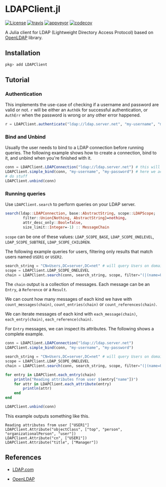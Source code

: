 
# LDAPClient.jl

[![License][license-img]](LICENSE)
[![travis][travis-img]][travis-url]
[![appveyor][appveyor-img]][appveyor-url]
[![codecov][codecov-img]][codecov-url]

[license-img]: http://img.shields.io/badge/license-MIT-brightgreen.svg?style=flat-square
[travis-img]: https://img.shields.io/travis/felipenoris/LDAPClient.jl/master.svg?logo=travis&label=Linux+/+macOS&style=flat-square
[travis-url]: https://travis-ci.org/felipenoris/LDAPClient.jl
[appveyor-img]: https://img.shields.io/appveyor/ci/felipenoris/ldapclient-jl/master.svg?logo=appveyor&label=Windows&style=flat-square
[appveyor-url]: https://ci.appveyor.com/project/felipenoris/ldapclient-jl/branch/master
[codecov-img]: https://img.shields.io/codecov/c/github/felipenoris/LDAPClient.jl/master.svg?label=codecov&style=flat-square
[codecov-url]: http://codecov.io/github/felipenoris/LDAPClient.jl?branch=master

A Julia client for LDAP (Lightweight Directory Access Protocol) based on [OpenLDAP](https://www.openldap.org/) library.

## Installation

```julia
pkg> add LDAPClient
```

## Tutorial

### Authentication

This implements the use-case of checking if a username and password are valid or not.
`r` will be either an `AuthOk` for successful authentication, or `AuthErr` when the
password is wrong or any other error happened.

```julia
r = LDAPClient.authenticate("ldap://ldap.server.net", "my-username", "my-password")
```

### Bind and Unbind

Usually the user needs to bind to a LDAP connection before running queries.
The following example shows how to create a connection, bind to it, and unbind when you're finished with it.

```julia
conn = LDAPClient.LDAPConnection("ldap://ldap.server.net") # this will not connect to the server yet
LDAPClient.simple_bind(conn, "my-username", "my-password") # here we actually get to connect to the server
# do stuff
LDAPClient.unbind(conn)
```

### Running queries

Use `LDAPClient.search` to perform queries on your LDAP server.

```julia
search(ldap::LDAPConnection, base::AbstractString, scope::LDAPScope;
        filter::Union{Nothing, AbstractString}=nothing,
        attr_desc_only::Bool=false,
        size_limit::Integer=-1) :: MessageChain
```

`scope` can be one of these values: `LDAP_SCOPE_BASE`, `LDAP_SCOPE_ONELEVEL`, `LDAP_SCOPE_SUBTREE`, `LDAP_SCOPE_CHILDREN`.

The following example queries for users, filtering only results that match users named `USER1` or `USER2`.

```julia
search_string = "CN=Users,DC=server,DC=net" # will query Users on domain server.net
scope = LDAPClient.LDAP_SCOPE_ONELEVEL
chain = LDAPClient.search(conn, search_string, scope, filter="(|(name=USER1)(name=USER2))")
```

The `chain` output is a collection of messages.
Each message can be an `Entry`, a `Reference` or a `Result`.

We can count how many messages of each kind we have with `count_messages(chain)`, `count_entries(chain)` or `count_references(chain)`.

We can iterate messages of each kind with `each_message(chain)`, `each_entry(chain)`, `each_reference(chain)`.

For `Entry` messages, we can inspect its attributes. The following shows a complete example.

```julia
conn = LDAPClient.LDAPConnection("ldap://ldap.server.net")
LDAPClient.simple_bind(conn, "my-username", "my-password")

search_string = "CN=Users,DC=server,DC=net" # will query Users on domain server.net
scope = LDAPClient.LDAP_SCOPE_ONELEVEL
chain = LDAPClient.search(conn, search_string, scope, filter="(|(name=USER1)(name=USER2))")

for entry in LDAPClient.each_entry(chain)
    println("Reading attributes from user $(entry["name"])")
    for attr in LDAPClient.each_attribute(entry)
        println(attr)
    end
end

LDAPClient.unbind(conn)
```

This example outputs something like this.

```
Reading attributes from user ["USER1"]
LDAPClient.Attribute("objectClass", ["top", "person", "organizationalPerson", "user"])
LDAPClient.Attribute("cn", ["USER1"])
LDAPClient.Attribute("title", ["Manager"])
```

## References

* [LDAP.com](https://ldap.com/)

* [OpenLDAP](https://www.openldap.org/)
